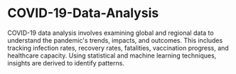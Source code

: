 # COVID-19-Data-Analysis
COVID-19 data analysis involves examining global and regional data to understand the pandemic's trends, impacts, and outcomes. This includes tracking infection rates, recovery rates, fatalities, vaccination progress, and healthcare capacity. Using statistical and machine learning techniques, insights are derived to identify patterns.
